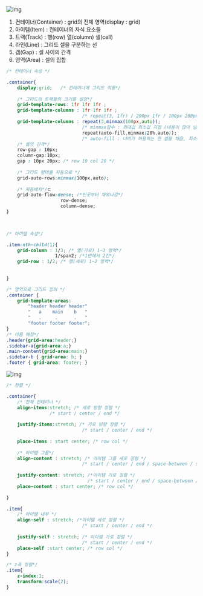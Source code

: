 

![img](https://studiomeal.com/wp-content/uploads/2020/01/03-2.jpg)

1. 컨테이너(Container) : grid의 전체 영역(display : grid)
2. 아이템(Item) : 컨테이너의 자식 요소들
3. 트랙(Track)  : 행(row) 열(column) 셀(cell)
4. 라인(Line) : 그리드 셀을 구분하는 선
5. 갭(Gap) : 셀 사이의 간격
6. 영역(Area) : 셀의 집합



~~~css
/* 컨테이너 속성 */

.container{
    display:grid;   /* 컨테이너에 그리드 적용*/
    
    /* 그리드의 트랙들의 크기를 설정*/
    grid-template-rows: 1fr 1fr 1fr ;
    grid-template-columns : 1fr 1fr 1fr ;
        					/* repeat(3, 1fr) / 200px 1fr / 100px 200px auto */ 
    grid-template-columns : repeat(3,minmax(100px,auto));
    						/* minmax함수 : 최대값 최소값 지정 (내용이 많아 넘어가면 자동으로 늘리고, 최소폭은 조정)*/
    						repeat(auto-fill,minmax(20%,auto));
    						/* auto-fill : 너비가 허용하는 한 셀을 채음, 최소는 20%, 최대는 자동, */
    /* 셀의 간격*/
   	row-gap : 10px;
   	column-gap:10px;
    gap : 10px 20px; /* row 10 col 20 */
        
   	/* 그리드 형태를 자동으로 */
    grid-auto-rows:minmax(100px,auto);
    
    /* 자동배치*/ㄷ
    grid-auto-flow:dense; /*빈곳부터 채워나감*/
    				row-dense;
    				column-dense;
}	

 
~~~

~~~css
/* 아이템 속성*/

.item:nth-child(1){
    grid-column : 1/3; /* 열(가로) 1~3 영억*/
    			  1/span2; /*1번에서 2칸*/
   	grid-row : 1/2;	/* 행(세로) 1~2 영역*/
    
    
}
~~~

~~~css
/* 영억으로 그리드 정의 */
.container {
	grid-template-areas:
		"header header header"
		"   a    main    b   "
		"   .     .      .   "
		"footer footer footer";
}
/* 이름 매칭*/
.header{grid-area:header;}
.sidebar-a{grid-area:a;}
.main-content{grid-area:main;}
.sidebar-b { grid-area: b; }
.footer { grid-area: footer; }
~~~

![img](https://studiomeal.com/wp-content/uploads/2020/01/08-2.jpg)

~~~css
/* 정렬 */

.container{
    /* 전체 컨테이너 */
    align-items:stretch; /* 세로 방향 정렬 */
    			/* start / center / end */
    
    justify-items:stretch; /* 가로 방향 정렬 */
    						/* start / center / end */
    
    place-items : start center; /* row col */
    
    /* 아이템 그룹*/
    align-content : stretch; /* 아이템 그룹 세로 정령 */
    						/* start / center / end / space-between / space-around / space-evenly */
    
    justify-content: stretch; /*아이템 가로 정렬 */
    						  /* start / center / end / space-between / space-around / space-evenly */
    place-content : start center; /* row col */
    
}

.item{
    /* 아이템 내부 */
    align-self : stretch; /*아이템 세로 정렬 */
    						/* start / center / end */
    
    justify-self : stretch; /* 아이템 가로 정렬 */
    						/* start / center / end */
    place-self :start center; /* row col */
}

/* z축 정렬*/ 
.item{
    z-index:1;
    transform:scale(2);
}
~~~

